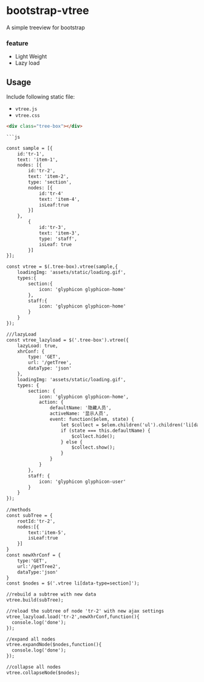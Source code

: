 # bootstrap-vtree
A simple treeview for bootstrap

### feature
+ Light Weight
+ Lazy load
## Usage
Include following static file:
- `vtree.js`
- `vtree.css`

```html
<div class="tree-box"></div>

```js

const sample = [{
    id:'tr-1',
    text: 'item-1',
    nodes: [{
        id:'tr-2',
        text: 'item-2',
        type: 'section',
        nodes: [{
            id:'tr-4'
            text: 'item-4',
            isLeaf:true
        }]
    },
        {
            id:'tr-3',
            text: 'item-3',
            type: 'staff',
            isLeaf: true
        }]
}];

const vtree = $(.tree-box).vtree(sample,{
    loadingImg: 'assets/static/loading.gif',
    types:{
        section:{
            icon: 'glyphicon glyphicon-home'
        },
        staff:{
            icon: 'glyphicon glyphicon-home'
        }
    }
});

///lazyLoad
const vtree_lazyload = $('.tree-box').vtree({
    lazyLoad: true,
    xhrConf: {
        type: 'GET',
        url: '/getTree',
        dataType: 'json'
    },
    loadingImg: 'assets/static/loading.gif',
    types: {
        section: {
            icon: 'glyphicon glyphicon-home',
            action: {
                defaultName: '隐藏人员',
                activeName: '显示人员',
                event: function($elem, state) {
                    let $collect = $elem.children('ul').children('li[data-type!="section"]');
                    if (state === this.defaultName) {
                        $collect.hide();
                    } else {
                        $collect.show();
                    }
                }
            }
        },
        staff: {
            icon: 'glyphicon glyphicon-user'
        }
    }
});
    
//methods
const subTree = {
    rootId:'tr-2',
    nodes:[{
        text:'item-5',
        isLeaf:true
    }]
}
const newXhrConf = {
    type:'GET',
    url:'/getTree2',
    dataType:'json'
}
const $nodes = $('.vtree li[data-type=section]');

//rebuild a subtree with new data
vtree.build(subTree); 

//reload the subtree of node 'tr-2' with new ajax settings
vtree_lazyload.load('tr-2',newXhrConf,function(){
  console.log('done');
});

//expand all nodes
vtree.expandNode($nodes,function(){
  console.log('done');
});

//collapse all nodes
vtree.collapseNode($nodes);
```
